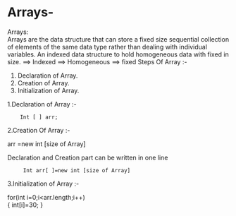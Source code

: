 # Arrays-
Arrays:
<br>
     Arrays are the data structure that can store a fixed size sequential collection of elements of the same data type rather than dealing with individual variables.
An indexed data structure to hold homogeneous data with fixed in size.
==> Indexed
==> Homogeneous
==> fixed
Steps Of Array :-
1. Declaration of Array.
2. Creation of Array.
3. Initialization of Array.

1.Declaration of Array :- 

        Int [ ] arr;

2.Creation Of Array :- 

arr =new int [size of Array]

Declaration and Creation part can be written in one line 
 
         Int arr[ ]=new int [size of Array]

3.Initialization of Array :-      


for(int i=0;i<arr.length;i++)   
{
   int[i]=30;
}



